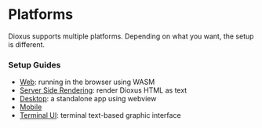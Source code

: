 # Platforms

Dioxus supports multiple platforms. Depending on what you want, the setup is different.

### Setup Guides
- [Web](web.md): running in the browser using WASM
- [Server Side Rendering](ssr.md): render Dioxus HTML as text
- [Desktop](desktop.md): a standalone app using webview
- [Mobile](mobile.md)
- [Terminal UI](tui.md): terminal text-based graphic interface
